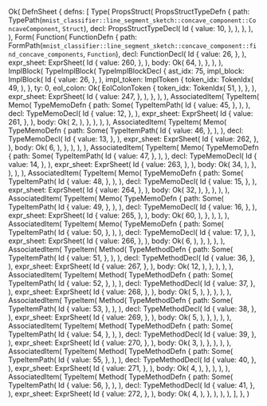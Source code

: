 Ok(
    DefnSheet {
        defns: [
            Type(
                PropsStruct(
                    PropsStructTypeDefn {
                        path: TypePath(`mnist_classifier::line_segment_sketch::concave_component::ConcaveComponent`, `Struct`),
                        decl: PropsStructTypeDecl(
                            Id {
                                value: 10,
                            },
                        ),
                    },
                ),
            ),
            Form(
                Function(
                    FunctionDefn {
                        path: FormPath(`mnist_classifier::line_segment_sketch::concave_component::find_concave_components`, `Function`),
                        decl: FunctionDecl(
                            Id {
                                value: 26,
                            },
                        ),
                        expr_sheet: ExprSheet(
                            Id {
                                value: 260,
                            },
                        ),
                        body: Ok(
                            64,
                        ),
                    },
                ),
            ),
            ImplBlock(
                TypeImplBlock(
                    TypeImplBlockDecl {
                        ast_idx: 75,
                        impl_block: ImplBlock(
                            Id {
                                value: 26,
                            },
                        ),
                        impl_token: ImplToken {
                            token_idx: TokenIdx(
                                49,
                            ),
                        },
                        ty: 0,
                        eol_colon: Ok(
                            EolColonToken {
                                token_idx: TokenIdx(
                                    51,
                                ),
                            },
                        ),
                        expr_sheet: ExprSheet(
                            Id {
                                value: 247,
                            },
                        ),
                    },
                ),
            ),
            AssociatedItem(
                TypeItem(
                    Memo(
                        TypeMemoDefn {
                            path: Some(
                                TypeItemPath(
                                    Id {
                                        value: 45,
                                    },
                                ),
                            ),
                            decl: TypeMemoDecl(
                                Id {
                                    value: 12,
                                },
                            ),
                            expr_sheet: ExprSheet(
                                Id {
                                    value: 261,
                                },
                            ),
                            body: Ok(
                                2,
                            ),
                        },
                    ),
                ),
            ),
            AssociatedItem(
                TypeItem(
                    Memo(
                        TypeMemoDefn {
                            path: Some(
                                TypeItemPath(
                                    Id {
                                        value: 46,
                                    },
                                ),
                            ),
                            decl: TypeMemoDecl(
                                Id {
                                    value: 13,
                                },
                            ),
                            expr_sheet: ExprSheet(
                                Id {
                                    value: 262,
                                },
                            ),
                            body: Ok(
                                6,
                            ),
                        },
                    ),
                ),
            ),
            AssociatedItem(
                TypeItem(
                    Memo(
                        TypeMemoDefn {
                            path: Some(
                                TypeItemPath(
                                    Id {
                                        value: 47,
                                    },
                                ),
                            ),
                            decl: TypeMemoDecl(
                                Id {
                                    value: 14,
                                },
                            ),
                            expr_sheet: ExprSheet(
                                Id {
                                    value: 263,
                                },
                            ),
                            body: Ok(
                                34,
                            ),
                        },
                    ),
                ),
            ),
            AssociatedItem(
                TypeItem(
                    Memo(
                        TypeMemoDefn {
                            path: Some(
                                TypeItemPath(
                                    Id {
                                        value: 48,
                                    },
                                ),
                            ),
                            decl: TypeMemoDecl(
                                Id {
                                    value: 15,
                                },
                            ),
                            expr_sheet: ExprSheet(
                                Id {
                                    value: 264,
                                },
                            ),
                            body: Ok(
                                32,
                            ),
                        },
                    ),
                ),
            ),
            AssociatedItem(
                TypeItem(
                    Memo(
                        TypeMemoDefn {
                            path: Some(
                                TypeItemPath(
                                    Id {
                                        value: 49,
                                    },
                                ),
                            ),
                            decl: TypeMemoDecl(
                                Id {
                                    value: 16,
                                },
                            ),
                            expr_sheet: ExprSheet(
                                Id {
                                    value: 265,
                                },
                            ),
                            body: Ok(
                                60,
                            ),
                        },
                    ),
                ),
            ),
            AssociatedItem(
                TypeItem(
                    Memo(
                        TypeMemoDefn {
                            path: Some(
                                TypeItemPath(
                                    Id {
                                        value: 50,
                                    },
                                ),
                            ),
                            decl: TypeMemoDecl(
                                Id {
                                    value: 17,
                                },
                            ),
                            expr_sheet: ExprSheet(
                                Id {
                                    value: 266,
                                },
                            ),
                            body: Ok(
                                6,
                            ),
                        },
                    ),
                ),
            ),
            AssociatedItem(
                TypeItem(
                    Method(
                        TypeMethodDefn {
                            path: Some(
                                TypeItemPath(
                                    Id {
                                        value: 51,
                                    },
                                ),
                            ),
                            decl: TypeMethodDecl(
                                Id {
                                    value: 36,
                                },
                            ),
                            expr_sheet: ExprSheet(
                                Id {
                                    value: 267,
                                },
                            ),
                            body: Ok(
                                12,
                            ),
                        },
                    ),
                ),
            ),
            AssociatedItem(
                TypeItem(
                    Method(
                        TypeMethodDefn {
                            path: Some(
                                TypeItemPath(
                                    Id {
                                        value: 52,
                                    },
                                ),
                            ),
                            decl: TypeMethodDecl(
                                Id {
                                    value: 37,
                                },
                            ),
                            expr_sheet: ExprSheet(
                                Id {
                                    value: 268,
                                },
                            ),
                            body: Ok(
                                5,
                            ),
                        },
                    ),
                ),
            ),
            AssociatedItem(
                TypeItem(
                    Method(
                        TypeMethodDefn {
                            path: Some(
                                TypeItemPath(
                                    Id {
                                        value: 53,
                                    },
                                ),
                            ),
                            decl: TypeMethodDecl(
                                Id {
                                    value: 38,
                                },
                            ),
                            expr_sheet: ExprSheet(
                                Id {
                                    value: 269,
                                },
                            ),
                            body: Ok(
                                5,
                            ),
                        },
                    ),
                ),
            ),
            AssociatedItem(
                TypeItem(
                    Method(
                        TypeMethodDefn {
                            path: Some(
                                TypeItemPath(
                                    Id {
                                        value: 54,
                                    },
                                ),
                            ),
                            decl: TypeMethodDecl(
                                Id {
                                    value: 39,
                                },
                            ),
                            expr_sheet: ExprSheet(
                                Id {
                                    value: 270,
                                },
                            ),
                            body: Ok(
                                3,
                            ),
                        },
                    ),
                ),
            ),
            AssociatedItem(
                TypeItem(
                    Method(
                        TypeMethodDefn {
                            path: Some(
                                TypeItemPath(
                                    Id {
                                        value: 55,
                                    },
                                ),
                            ),
                            decl: TypeMethodDecl(
                                Id {
                                    value: 40,
                                },
                            ),
                            expr_sheet: ExprSheet(
                                Id {
                                    value: 271,
                                },
                            ),
                            body: Ok(
                                4,
                            ),
                        },
                    ),
                ),
            ),
            AssociatedItem(
                TypeItem(
                    Method(
                        TypeMethodDefn {
                            path: Some(
                                TypeItemPath(
                                    Id {
                                        value: 56,
                                    },
                                ),
                            ),
                            decl: TypeMethodDecl(
                                Id {
                                    value: 41,
                                },
                            ),
                            expr_sheet: ExprSheet(
                                Id {
                                    value: 272,
                                },
                            ),
                            body: Ok(
                                4,
                            ),
                        },
                    ),
                ),
            ),
        ],
    },
)
